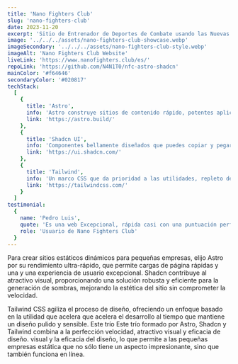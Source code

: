 ```yaml
---
title: 'Nano Fighters Club'
slug: 'nano-fighters-club'
date: 2023-11-20
excerpt: 'Sitio de Entrenador de Deportes de Combate usando las Nuevas tecnologías de Astro para crear máximo rendimientos en combinación con:'
image: '../../../assets/nano-fighters-club-showcase.webp'
imageSecondary: '../../../assets/nano-fighters-club-style.webp'
imageAlt: 'Nano Fighters Club Website'
liveLink: 'https://www.nanofighters.club/es/'
repoLink: 'https://github.com/N4N1T0/nfc-astro-shadcn'
mainColor: '#f64646'
secondaryColor: '#020817'
techStack:
  [
    {
      title: 'Astro',
      info: 'Astro construye sitios de contenido rápido, potentes aplicaciones web, dinámicas API de servidor dinámicas y todo lo demás.',
      link: 'https://astro.build/'
    },
    {
      title: 'Shadcn UI',
      info: 'Componentes bellamente diseñados que puedes copiar y pegar en tus aplicaciones. Accesibles. Personalizables. De código abierto.',
      link: 'https://ui.shadcn.com/'
    },
    {
      title: 'Tailwind',
      info: 'Un marco CSS que da prioridad a las utilidades, repleto de clases como flex, pt-4, text-center y rotate-90 que pueden componerse para construir cualquier diseño directamente en tu marcado.',
      link: 'https://tailwindcss.com/'
    }
  ]
testimonial:
  {
    name: 'Pedro Luis',
    quote: 'Es una web Excepcional, rápida casi con una puntuación perfecta en los CORE WEV VITALS',
    role: 'Usuario de Nano Fighters Club'
  }
---
```


Para crear sitios estáticos dinámicos para pequeñas empresas, elijo Astro por su rendimiento ultra-rápido, que permite cargas de página rápidas y una y una experiencia de usuario excepcional. Shadcn contribuye al atractivo visual, proporcionando una solución robusta y eficiente para la generación de sombras, mejorando la estética del sitio sin comprometer la velocidad.

Tailwind CSS agiliza el proceso de diseño, ofreciendo un enfoque basado en la utilidad que acelera que acelera el desarrollo al tiempo que mantiene un diseño pulido y sensible. Este trío Este trío formado por Astro, Shadcn y Tailwind combina a la perfección velocidad, atractivo visual y eficacia de diseño. visual y la eficacia del diseño, lo que permite a las pequeñas empresas estática que no sólo tiene un aspecto impresionante, sino que también funciona en línea.
